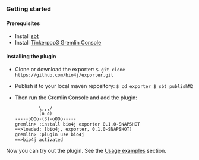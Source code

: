 ### Getting started

#### Prerequisites

* Install [sbt](http://www.scala-sbt.org/download)
* Install [Tinkerpop3 Gremlin Console](http://www.tinkerpop.com)


#### Installing the plugin

* Clone or download the exporter:
      ```
      $ git clone https://github.com/bio4j/exporter.git
      ```

* Publish it to your local maven repository: 
      ```
      $ cd exporter
      $ sbt publishM2
      ```

* Then run the Gremlin Console and add the plugin:
    ```
             \,,,/
             (o o)
    -----oOOo-(3)-oOOo-----
    gremlin> :install bio4j exporter 0.1.0-SNAPSHOT
    ==>loaded: [bio4j, exporter, 0.1.0-SNAPSHOT]
    gremlin> :plugin use bio4j
    ==>bio4j activated
    ```

Now you can try out the plugin. See the [Usage examples](usage-examples.md) section.
